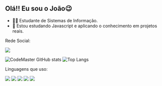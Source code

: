## Olá!! Eu sou o João😉

- 🧑‍🎓 Estudante de Sistemas de Informação.
- 🌱  Estou estudando Javascript e aplicando o conhecimento em projetos reais.
  
Rede Social:

 <a href="https://www.linkedin.com/in/joão-victor-8b009b273/" target="_blank"><img src="https://img.shields.io/badge/-LinkedIn-%230077B5?style=for-the-badge&logo=linkedin&logoColor=white" target="_blank"></a>
</div>

  ![CodeMaster GitHub stats](https://github-readme-stats.vercel.app/api?username=JVCodeMaster&show_icons=true&theme=radical)   ![Top Langs](https://github-readme-stats.vercel.app/api/top-langs/?username=JVCodeMaster&layout=compact&icons=true&theme=radical)

  Linguagens que uso:

  <img src="https://img.shields.io/badge/JavaScript-F7DF1E?style=for-the-badge&logo=javascript&logoColor=black">     <img src="https://img.shields.io/badge/Node.js-43853D?style=for-the-badge&logo=node.js&logoColor=white">    <img src="https://img.shields.io/badge/HTML5-E34F26?style=for-the-badge&logo=html5&logoColor=white">   <img src="https://img.shields.io/badge/React_Native-20232A?style=for-the-badge&logo=react&logoColor=61DAFB">   <img src="https://img.shields.io/badge/Python-14354C?style=for-the-badge&logo=python&logoColor=white">
